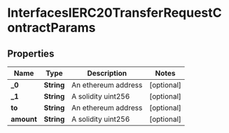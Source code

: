 

# InterfacesIERC20TransferRequestContractParams


## Properties

| Name | Type | Description | Notes |
|------------ | ------------- | ------------- | -------------|
|**_0** | **String** | An ethereum address |  [optional] |
|**_1** | **String** | A solidity uint256 |  [optional] |
|**to** | **String** | An ethereum address |  [optional] |
|**amount** | **String** | A solidity uint256 |  [optional] |



